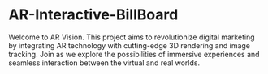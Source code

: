 # AR-Interactive-BillBoard
Welcome to AR Vision. This project aims to revolutionize digital marketing by integrating AR technology with cutting-edge 3D rendering and image tracking. Join as we explore the possibilities of immersive experiences and seamless interaction between the virtual and real worlds.
